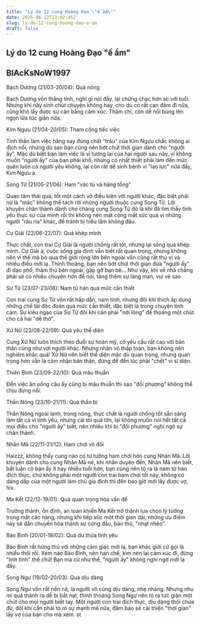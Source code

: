 ```yaml
---
title: "Lý do 12 cung Hoàng Đạo \"ế ẩm\""
date: 2025-06-12T13:02:45Z
slug: ly-do-12-cung-hoang-dao-e-am
draft: false
---
```


## Lý do 12 cung Hoàng Đạo "ế ẩm"

## BlAcKsNoW1997

Bạch Dương (21/03-20/04): Quá nóng
 
Bạch Dương vốn thẳng tính, nghĩ gì nói đấy, lại chững chạc hơn so với tuổi. Nhưng khi nảy sinh chút chuyện không hay, cho dù có rất can đảm đi nữa, cũng khó lấy được sự cân bằng cảm xúc. Thậm chí, còn dễ nổi bùng lên ngọn lửa tức giận nữa.
 
Kim Ngưu (21/04-20/05): Tham công tiếc việc
 
Tinh thần làm việc hăng say đúng chất "trâu" của Kim Ngưu chắc không ai địch nổi, nhưng dù sao bạn cũng nên bớt chút thời gian dành cho "người ấy". Mặc dù biết bạn làm việc là vì tương lai của hai người sau này, vì không muốn "người ấy" của bạn phải khổ, nhưng có nhất thiết phải làm đến mức quên luôn cả người yêu không, lại còn rất dễ sinh bệnh vì "lao lực" nữa đấy, Kim Ngưu ạ.
 
 
Song Tử (21/05-21/06): Ham "vác tù và hàng tổng"
 
Quan tâm thái quá, tốt một cách vô điều kiện với người khác, đặc biệt phái nữ là "mác" không thể tách rời những người thuộc cung Song Tử. Lời khuyên chân thành dành cho chàng cung Song Tử đó là khi đã tìm thấy tình yêu thực sự của mình rồi thì không nên mất công mất sức quá vì những người "râu ria" khác, để tránh bị hiểu lầm không đâu.
 
 
Cự Giải (22/06-22/07): Quá khép mình
 
Thực chất, con trai Cự Giải là người chồng rất tốt, nhưng lại sống quá khép mình. Cự Giải à, cuộc sống gia đình vẫn biết rất quan trọng, nhưng không nên vì thế mà bỏ qua thế giới rộng lớn bên ngoài vốn cũng rất thú vị và nhiều điều mới lạ. Thỉnh thoảng, bạn nên bớt chút thời gian đưa "người ấy" đi dạo phố, thăm thú bên ngoài, gặp gỡ bạn bè... Như vậy, khi về nhà chẳng phải sẽ có nhiều chuyện hơn để nói, tăng thêm sự lãng mạn, vui vẻ sao
 
 
Sư Tử (23/07-23/08): Nam tử hán quá mức cần thiết
 
Con trai cung Sư Tử vốn rất hấp dẫn, nam tính, nhưng đôi khi thích áp dụng những chế tài độc đoán quá mức cần thiết, đặc biệt là trong chuyện tình cảm. Sự kiêu ngạo của Sư Tử đôi khi cần phải "nới lỏng" để thoáng một chút cho cả hai "dễ thở".
 
 
Xử Nữ (23/08-22/09): Quá yêu thể diện
 
 
Cung Xử Nữ luôn thích theo đuổi sự hoàn mỹ, có yêu cầu rất cao với bản thân cũng như với người khác. Nhưng nhân vô thập toàn, bạn không nên nghiêm khắc quá! Xử Nữ nên biết thể diện mặc dù quan trọng, nhưng quan trọng hơn vẫn là cảm nhận bản thân, đừng để đến lúc phải "chết" vì sĩ diện.
 
Thiên Bình (23/09-22/10): Quá mâu thuẫn
 
Đến việc ăn uống cậu ấy cũng bị mâu thuẫn thì sao "đối phương" không thể chịu đựng nổi.
 
Thần Nông (23/10-21/11): Quá thần bí
 
Thần Nông ngoài lạnh, trong nóng, thực chất là người chồng tốt sẵn sàng làm tất cả vì tình yêu, nhưng cái tôi quá lớn, lại không muốn nói hết tất cả mọi điều cho "người ấy" biết, nên nhiều khi bị "đối phương" nghi ngờ sự chân thành.
 
Nhân Mã (22/11-21/12): Ham chơi vô đối
 
Haizzz, không thấy cung nào có tư tưởng ham chơi hơn cung Nhân Mã. Lời khuyên dành cho cung Nhân Mã nè, khi nhân duyên đến, Nhân Mã nên biết, bất luận cô bạn ấy ít hay nhiều tuổi hơn, bạn cũng nên tỏ ra là nam tử hán đích thực, chứ không phải một người con trai ham chơi tối này, không có dáng dấp của một người làm chủ gia đình thì đến bao giờ mới lấy được vợ, hix.
 
Ma Kết (22/12-19/01): Quá quan trọng hóa vấn đề
 
Trưởng thành, ổn định, an toàn khiến Ma Kết trở thành lựa chọn lý tưởng trong mắt các nàng, nhưng khi tiếp xúc một thời gian dài, những ưu điểm này sẽ dần chuyển hóa thành sự cứng đầu, bảo thủ, "nhạt nhẽo".
 
Bảo Bình (20/01-18/02): Quá dư thừa tình yêu
 
Bảo Bình rất hứng thú với những cảm giác mới lạ, bạn khác giới cứ gọi là nhiều thôi rồi. Xem nào Bảo Bình, nên hạn chế, kìm nén lại cảm xúc đi, đừng "linh tinh" thế chứ! Bạn mà cứ như thế, "người ấy" không nghi ngờ mới lạ đấy.
 
Song Ngư (19/02-20/03): Quá dịu dàng
 
Song Ngư vốn rất nền nã, là người vô cùng dịu dàng, nhẹ nhàng. Nhưng nhu mì quá thành ra dễ bị bắt nạt, thỉnh thoảng Song Ngư nên tỏ ra tức giận một chút cho mọi người biết tay. Một người con trai đích thực, dịu dàng thôi chưa đủ, đôi khi cần phải tỏ rõ sự mạnh mẽ nữa, đảm bảo sẽ cải thiện "thời gian" lấy vợ của bạn cho mà xem.
 st